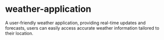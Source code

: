 # weather-application
A user-friendly weather application, providing real-time updates and forecasts, users can easily access accurate weather information tailored to their location.
